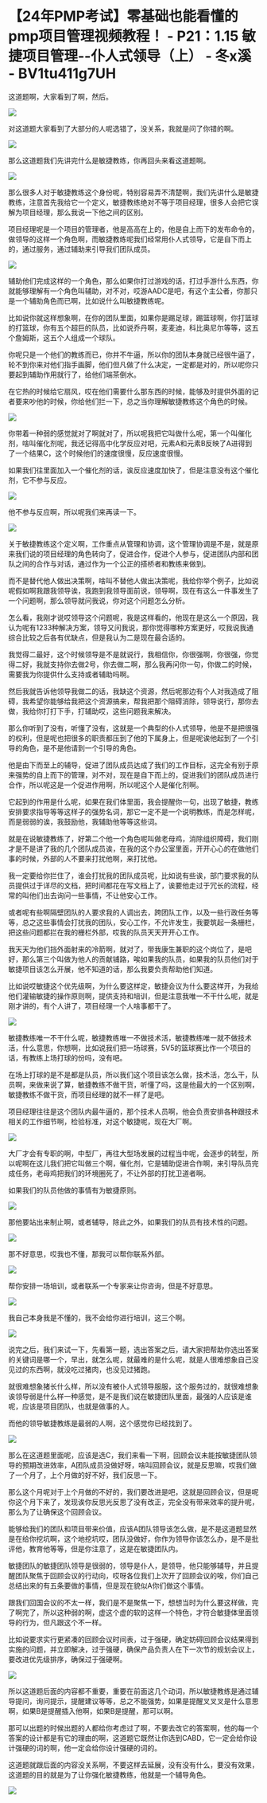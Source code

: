 # 【24年PMP考试】零基础也能看懂的pmp项目管理视频教程！ - P21：1.15 敏捷项目管理--仆人式领导（上） - 冬x溪 - BV1tu411g7UH

这道题啊，大家看到了啊，然后。

![](img/4833580ccb642efa2816ca98c4367583_1.png)

对这道题大家看到了大部分的人呢选错了，没关系，我就是问了你错的啊。

![](img/4833580ccb642efa2816ca98c4367583_3.png)

那么这道题我们先讲完什么是敏捷教练，你再回头来看这道题啊。

![](img/4833580ccb642efa2816ca98c4367583_5.png)

那么很多人对于敏捷教练这个身份呢，特别容易弄不清楚啊，我们先讲什么是敏捷教练，注意首先我给它一个定义，敏捷教练绝对不等于项目经理，很多人会把它误解为项目经理，那么我说一下他之间的区别。

项目经理呢是一个项目的管理者，他是高高在上的，他是自上而下的发布命令的，做领导的这样一个角色啊，而敏捷教练呢我们经常用仆人式领导，它是自下而上的，通过服务，通过辅助来引导我们团队成员。



![](img/4833580ccb642efa2816ca98c4367583_7.png)

辅助他们完成这样的一个角色，那么如果你打过游戏的话，打过手游什么东西，你就能够理解有一个角色叫辅助，对不对，哎游AADC是吧，有这个主公者，你那只是一个辅助角色而已啊，比如说什么叫敏捷教练呢。

比如说你就这样想象啊，在你的团队里面，如果你是踢足球，踢篮球啊，你打篮球的打篮球，你有五个超巨的队员，比如说乔丹啊，麦麦迪，科比奥尼尔等等，这五个詹姆斯，这五个人组成一个球队。

你呢只是一个他们的教练而已，你并不牛逼，所以你的团队本身就已经很牛逼了，轮不到你来对他们指手画脚，他们但凡做了什么决定，一定都是对的，所以呢你只要起到辅助作用就行了，给他们端茶倒水。

在它热的时候给它扇风，哎在他们需要什么那东西的时候，能够及时提供外面的记者要来吵他的时候，你给他们拦一下，总之当你理解敏捷教练这个角色的时候。



![](img/4833580ccb642efa2816ca98c4367583_9.png)

你带着一种弱的感觉就对了啊就对了，所以呢我把它叫做什么呢，第一个叫催化剂，啥叫催化剂呢，我还记得高中化学反应对吧，元素A和元素B反映了A进得到了一个结果C，这个时候他们的速度很慢，反应速度很慢。

如果我们往里面加入一个催化剂的话，诶反应速度加快了，但是注意没有这个催化剂，它不参与反应。

![](img/4833580ccb642efa2816ca98c4367583_11.png)

他不参与反应啊，所以呢我们来再读一下。

![](img/4833580ccb642efa2816ca98c4367583_13.png)

关于敏捷教练这个定义啊，工作重点从管理和协调，这个管理协调是不是，就是原来我们说的项目经理的角色转向了，促进合作，促进个人参与，促进团队内部和团队之间的合作与对话，通过作为一个公正的搭桥者和教练来做到。

而不是替代他人做出决策啊，啥叫不替他人做出决策呢，我给你举个例子，比如说呢假如啊我跟我领导诶，我跑到我领导面前说，领导啊，现在有这么一件事发生了一个问题啊，那么领导就问我说，你对这个问题怎么分析。

怎么看，我刚才说哎领导这个问题呢，我是这样看的，他现在是这么一个原因，我认为呢有1233种解决方案，领导又问我说，那你觉得哪种方案更好，哎我说我通综合比较之后各有优缺点，但是我认为二是现在最合适的。

我觉得二最好，这个时候领导是不是就说行，我相信你，你很强啊，你很强，你觉得二好，我就支持你去做2号，你去做二啊，那么我再问你一句，你做二的时候，需要我为你提供什么支持或者辅助吗啊。

然后我就告诉他领导我做二的话，我缺这个资源，然后呢那边有个人对我造成了阻碍，我希望你能够给我把这个资源搞来，帮我把那个阻碍消除，领导说行，那你去做，我给你打打下手，打辅助哎，这些问题我来解决。

那么你听到了没有，听懂了没有，这就是一个典型的仆人式领导，他是不是把很强的权利，但是呢也把很多的职责都压到了他的下属身上，但是呢诶他起到了一个引导的角色，是不是他请到一个引导的角色。

他是由下而至上的辅导，促进了团队成员达成了我们的工作目标，这完全有别于原来强势的自上而下的管理，对不对，现在是自下而上的，促进我们的团队成员进行合作，所以呢这是一个促进作用啊，所以呢这个人是催化剂啊。

它起到的作用是什么呢，如果在我们体里面，我会提醒你一句，出现了敏捷，教练安排要求指导等等这样子的强势名词，那它一定不是一个说明教练，而是怎样呢，而是弱弱的诶，我鼓励他，我辅助他等等这些词。

就是在说敏捷教练了，好第二个他一个角色呢叫做老母鸡，消除组织障碍，我们刚才是不是讲了我的几个团队成员诶，在我的这个办公室里面，开开心心的在做他们事的时候，外部的人不要来打扰他啊，来打扰他。

我一定要给你拦住了，谁会打扰我的团队成员呢，比如说有些诶，部门要求我的队员提供过于详尽的文档，把时间都花在写文档上了，诶要他走过于冗长的流程，经常的叫他们出去询问一些事情，不让他安心工作。

或者呢有些啊隔壁团队的人要求我的人调出去，跨团队工作，以及一些行政任务等等，总之这些事情会打扰我的团队，安心工作，不允许发生，我要筑起一条栅栏，把这些问题都拦在我的栅栏外部，哎我的队员天天开开心工作。

我天天为他们挡外面射来的冷箭啊，就对了，带我康生兼职的这个岗位了，是吧好，那么第三个叫做为他人的贡献铺路，唉如果我的队员，如果我的队员他们对于敏捷项目该怎么开展，他不知道的话，那么我要负责帮助他们知道。

比如说哎敏捷这个优先级啊，为什么要这样定，敏捷会议为什么要这样开，为我给他们灌输敏捷的操作原则啊，提供支持和培训，但是注意我唯一不干什么呢，就是刚才讲的，有个人讲了，项目经理一个人啥事都干了。



![](img/4833580ccb642efa2816ca98c4367583_15.png)

敏捷教练唯一不干什么呢，敏捷教练唯一不做技术活，敏捷教练唯一就不做技术活，什么意思，你想啊，比如说我们把一场球赛，5V5的篮球赛比作一个项目的话，有教练上场打球的份吗，没有吧。

在场上打球的是不是都是队员，所以我们这个项目该怎么做，技术活，怎么干，队员啊，来做来说了算，敏捷教练不做干货，听懂了吗，这是他最大的一个区别啊，敏捷教练不做干货，而项目经理的就不一样了是吧。

项目经理往往是这个团队内最牛逼的，那个技术人员啊，他会负责安排各种跟技术相关的工作细节啊，检验标准，对这个敏捷呢，现在大厂啊。



![](img/4833580ccb642efa2816ca98c4367583_17.png)

大厂才会有专职的啊，中型厂，再往大型场发展的过程当中呢，会逐步的转型，所以呢啊在这儿我们把它叫做三个啊，催化剂，它是辅助促进合作啊，来引导队员完成任务，老母鸡把我们的环境圈死了，不让外部的打扰卫道者啊。

如果我们的队员他做的事情有为敏捷原则。

![](img/4833580ccb642efa2816ca98c4367583_19.png)

那他要站出来制止啊，或者辅导，除此之外，如果我们的队员有技术性的问题。

![](img/4833580ccb642efa2816ca98c4367583_21.png)

那不好意思，哎我也不懂，那我可以帮你联系外部。

![](img/4833580ccb642efa2816ca98c4367583_23.png)

帮你安排一场培训，或者联系一个专家来让你咨询，但是不好意思。

![](img/4833580ccb642efa2816ca98c4367583_25.png)

我自己本身我是不懂的，我不会给你进行培训，这三个啊。

![](img/4833580ccb642efa2816ca98c4367583_27.png)

说完之后，我们来试一下，先看第一题，选出答案之后，请大家把帮助你选出答案的关键词是哪一个，早出，就怎么呢，就最难的是什么呢，就是人很难想象自己没见过的东西啊，就没吃过猪肉，也没见过猪跑。

就很难想象猪长什么样，所以没有被仆人式领导服服，这个服务过的，就很难想象诶领导弱是什么样一种感觉，是不是我们说在敏捷团队里面，最强的人应该是谁呢，应该是项目团队，也就是做事的人。

而他的领导敏捷教练是最弱的人啊，这个感觉你已经找到了。

![](img/4833580ccb642efa2816ca98c4367583_29.png)

那么在这道题里面呢，应该是选C，我们来看一下啊，回顾会议未能按敏捷团队领导的预期改进效率，A团队成员没做好呀，啥叫回顾会议，就是反思嘛，哎我们做了一个月了，上个月做的好不好，我们反思一下。

那么这个月呢对于上个月做的不好的，我们要改进是吧，这就是回顾会议，但是呢你这个月下来了，发现诶你反思光反思了没有改正，完全没有带来效率的提升呢，那么为了让确保这个回顾会议。

能够给我们的团队和项目带来价值，应该A团队领导该怎么做，是不是这道题显然是在给你挖坑啊，这个地挖坑哎，团队没做好，你作为领导你该怎么办，是不是批评他，教育他等等，但是你注意了，这是在敏捷团队内。

敏捷团队的敏捷团队领导是很弱的，领导是仆人，是领导，他只能够辅导，并且提醒团队聚焦于回顾会议的行动向，哎呀各位我们上次开了回顾会议的唉，你们自己总结出来的有五条要做的事情，但是现在貌似A你们做这个事情。

跟我们回国会议的不太一样，我们是不是聚焦一下，想想当时为什么要这样做，完了啊完了，所以这种弱的啊，虚这个虚的软的这样一个特色，才符合敏捷体里面领导的行为，但凡跟这个不一样。

比如说要求实行更紧凑的回顾会议时间表，过于强硬，确定妨碍回顾会议结果得到实施的问题，并立即解决，过于强硬，确保产品负责人在下一次节的规划会议上，要改进优先级排序，确保过于强硬啊。



![](img/4833580ccb642efa2816ca98c4367583_31.png)

所以这道题后面的内容都不重要，重要在前面这几个动词，所以敏捷教练是通过辅导提问，询问提示，提醒建议等等，总之不能强势，如果是提醒叉叉叉是什么意思啊，如果B是提醒插入他啊，如果B是提醒，那可以啊。

那可以出题的时候出题的人都给你考虑过了啊，不要去改它的答案啊，他的每一个答案的设计都是有它的理由的啊，这道题它既然让你选到CABD，它一定会给你设计强硬的词的啊，他一定会给你设计强硬的词的。

这道题就跟后面的内容没关系啊，不要这样去延展，没有没有什么，要没有效果，这道题的目的就是为了让你强化敏捷教练，他就是一个辅导角色。



![](img/4833580ccb642efa2816ca98c4367583_33.png)